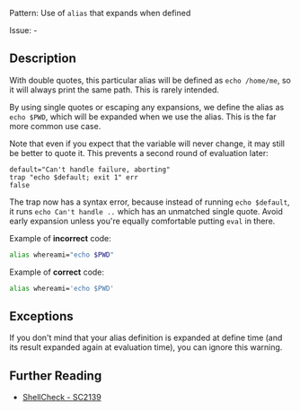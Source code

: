 Pattern: Use of `alias` that expands when defined

Issue: -

## Description

With double quotes, this particular alias will be defined as `echo /home/me`, so it will always print the same path. This is rarely intended.

By using single quotes or escaping any expansions, we define the alias as `echo $PWD`, which will be expanded when we use the alias. This is the far more common use case.

Note that even if you expect that the variable will never change, it may still be better to quote it. This prevents a second round of evaluation later:

    default="Can't handle failure, aborting"
    trap "echo $default; exit 1" err
    false 

The trap now has a syntax error, because instead of running `echo $default`, it runs `echo Can't handle ..` which has an unmatched single quote. Avoid early expansion unless you're equally comfortable putting `eval` in there.

Example of **incorrect** code:

```sh
alias whereami="echo $PWD"
```

Example of **correct** code:

```sh
alias whereami='echo $PWD'
```

## Exceptions

If you don't mind that your alias definition is expanded at define time (and its result expanded again at evaluation time), you can ignore this warning.

## Further Reading

* [ShellCheck - SC2139](https://github.com/koalaman/shellcheck/wiki/SC2139)

